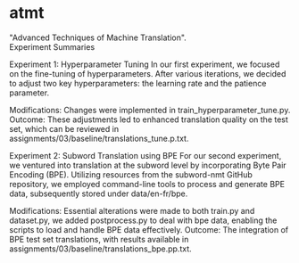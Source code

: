 # atmt 
"Advanced Techniques of Machine Translation".\
Experiment Summaries

Experiment 1: Hyperparameter Tuning
In our first experiment, we focused on the fine-tuning of hyperparameters. After various iterations, we decided to adjust two key hyperparameters: the learning rate and the patience parameter.

Modifications: Changes were implemented in train_hyperparameter_tune.py.
Outcome: These adjustments led to enhanced translation quality on the test set, which can be reviewed in assignments/03/baseline/translations_tune.p.txt.

Experiment 2: Subword Translation using BPE
For our second experiment, we ventured into translation at the subword level by incorporating Byte Pair Encoding (BPE). Utilizing resources from the subword-nmt GitHub repository, we employed command-line tools to process and generate BPE data, subsequently stored under data/en-fr/bpe.

Modifications: Essential alterations were made to both train.py and dataset.py, we added postprocess.py to deal with bpe data, enabling the scripts to load and handle BPE data effectively.
Outcome: The integration of BPE test set translations, with results available in assignments/03/baseline/translations_bpe.pp.txt.
